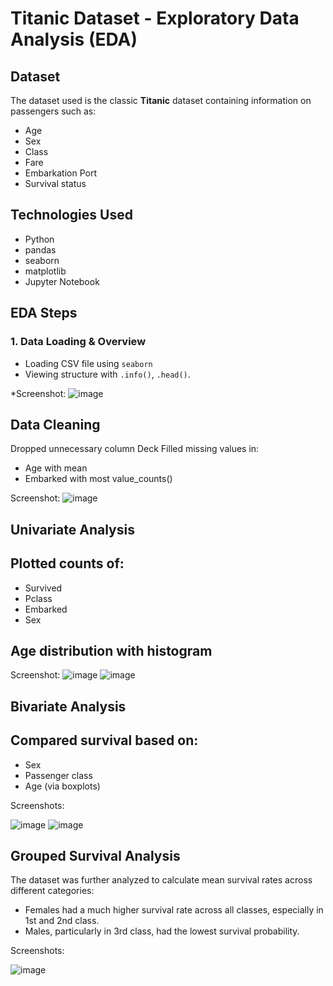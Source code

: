 # Titanic Dataset - Exploratory Data Analysis (EDA)
## Dataset
The dataset used is the classic **Titanic** dataset containing information on passengers such as:
- Age
- Sex
- Class
- Fare
- Embarkation Port
- Survival status

## Technologies Used
- Python 
- pandas
- seaborn
- matplotlib
- Jupyter Notebook

## EDA Steps
### 1. Data Loading & Overview
- Loading CSV file using `seaborn`
- Viewing structure with `.info()`, `.head()`.

*Screenshot:  ![image](https://github.com/user-attachments/assets/9b95633d-ef2f-4d32-bd19-0898eed38bbf)


## Data Cleaning
 Dropped unnecessary column Deck 
 Filled missing values in:
- Age with mean
- Embarked with most value_counts()

Screenshot:
![image](https://github.com/user-attachments/assets/794e4326-93ab-4704-8277-d31895e6c66a)

## Univariate Analysis
## Plotted counts of:
- Survived
- Pclass
- Embarked
- Sex
## Age distribution with histogram

Screenshot:
![image](https://github.com/user-attachments/assets/f05955a5-fc7d-41b4-b64b-ddf304df16fa)
![image](https://github.com/user-attachments/assets/9bdfc439-9dc4-4f8b-b977-57042e1ae26c)


## Bivariate Analysis
## Compared survival based on:
- Sex
- Passenger class
- Age (via boxplots)

Screenshots:

![image](https://github.com/user-attachments/assets/473febef-8025-4ad0-89ef-862faa50a576)
![image](https://github.com/user-attachments/assets/ab58c6f1-7cfc-4410-81d1-a65e8e04d56a)


## Grouped Survival Analysis
The dataset was further analyzed to calculate mean survival rates across different categories:
- Females had a much higher survival rate across all classes, especially in 1st and 2nd class.
- Males, particularly in 3rd class, had the lowest survival probability.

Screenshots:

![image](https://github.com/user-attachments/assets/786eaf09-fd49-42e7-986a-394d10088925)
